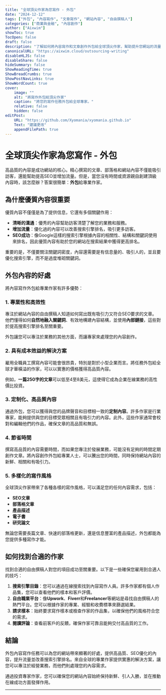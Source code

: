 ```yaml
---
title: "全球頂尖作家為您寫作 - 外包"
date: "2024-12-12"
tags: ["外包", "內容寫作", "文章寫作", "網站內容", "自由撰稿人"]
categories: ["商業與金融", "內容創作"]
author: ["Aixwim"]
showToc: true
TocOpen: false
draft: false
description: "了解如何將內容寫作和文章創作外包給全球頂尖作家，幫助提升您網站的流量並改善SEO排名。"
canonicalURL: "https://aixwim.cloud/outsourcing-writing"
disableHLJS: false
disableShare: false
hideSummary: false
ShowReadingTime: true
ShowBreadCrumbs: true
ShowPostNavLinks: true
ShowWordCount: true
cover:
    image: ""
    alt: "將寫作外包給頂尖作家"
    caption: "將您的寫作任務外包給全球專家。"
    relative: false
    hidden: false
editPost:
    URL: "https://github.com/Xyomania/xyomania.github.io"
    Text: "建議更改"
    appendFilePath: true
---
```


# 全球頂尖作家為您寫作 - 外包

高品質的內容是成功網站的核心。精心撰寫的文章、部落格和網站內容不僅能吸引訪客，還能幫助提高SEO並增加流量。但是，當您沒有時間或資源親自創建頂級內容時，該怎麼辦？答案很簡單：**外包**給專業作家。

## 為什麼優質內容很重要

優質內容不僅僅是為了提供信息，它還有多個關鍵作用：

- **清晰的溝通**：優秀的內容幫助訪客清楚了解您的業務和服務。
- **增加流量**：優化過的內容可以改善搜索引擎排名，吸引更多訪客。
- **SEO成功**：像Google這樣的搜索引擎根據內容的相關性、結構和關鍵詞使用來排名，因此優質內容有助於您的網站在搜索結果中獲得更高排名。

重要的是，不僅要關注關鍵詞密度，內容還需要是有信息量的、吸引人的，並且要優化搜索引擎，而不是過度堆砌關鍵詞。

## 外包內容的好處

將內容寫作外包給專業作家有許多優勢：

### 1. **專業性和高效性**

專注於網站內容的自由撰稿人知道如何寫出既有吸引力又符合SEO要求的文章。他們懂得如何**自然地融入關鍵詞**、有效地構建內容結構，並使用**內部鏈接**，這些對於提高搜索引擎排名至關重要。

外包讓您可以專注於業務的其他方面，而讓專家來處理您的內容創作。

### 2. **具有成本效益的解決方案**

雇用全職員工撰寫內容可能會很昂貴，特別是對於小型企業而言。將任務外包給全球才華橫溢的作家，可以以實惠的價格獲得高品質內容。

例如，**一篇250字的文章**可以低至4至8美元，這使得它成為企業在線業務的高性價比投資。

### 3. **定制化、高品質內容**

通過外包，您可以獲得與您的品牌聲音和目標相一致的**定制內容**。許多作家是行業專家，能夠提供與您的目標受眾相關且有吸引力的內容。此外，這些作家通常會校對和編輯他們的作品，確保文章的高品質和無誤。

### 4. **節省時間**

撰寫高品質的內容需要時間，而如果您專注於發展業務，可能沒有足夠的時間定期創作文章。將內容創作外包給專業人士，可以騰出您的時間，同時保持網站內容的新鮮、相關和有吸引力。

### 5. **多樣化的寫作風格**

全球頂尖作家帶來了各種各樣的寫作風格，可以滿足您的任何內容需求，包括：

- **SEO文章**
- **部落格文章**
- **產品描述**
- **電子書**
- **研究論文**

無論您需要長篇文章、快速的部落格更新，還是信息豐富的產品描述，外包都能為您提供多種寫作才能。

## 如何找到合適的作家

找到合適的自由撰稿人對您的項目成功至關重要。以下是一些確保您雇用到合適人的技巧：

1. **搜索引擎目錄**：您可以通過在線搜索找到內容寫作人員。許多作家都有個人作品集，您可以查看他們的樣本和客戶評價。
2. **自由職業平台**：像**Upwork**、**Fiverr**和**Freelancer**等網站是尋找自由撰稿人的熱門平台。您可以根據作家的專業、經驗和收費標準來篩選結果。
3. **請求樣本**：始終要求寫作樣本或檢查作家的作品集，以確保他們的風格符合您的需求。
4. **閱讀評論**：查看前客戶的反饋，確保作家可靠且能夠交付高品質的工作。

## 結論

外包內容寫作任務可以為您的網站帶來顯著的好處，提供高品質、SEO優化的內容，提升流量並改善搜索引擎排名。來自全球的專業作家提供實惠的解決方案，讓您可以專注於經營業務，而他們則處理您的內容需求。

通過投資專家作家，您可以確保您的網站內容始終保持新鮮、引人入勝，並在推動在線成功方面發揮作用。

---
